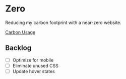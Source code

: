 # Zero
Reducing my carbon footprint with a near-zero website.

[Carbon Usage](https://digitalbeacon.co/report/calebjolliffe-co)

## Backlog
- [ ] Optimize for mobile
- [ ] Eliminate unused CSS
- [ ] Update hover states
